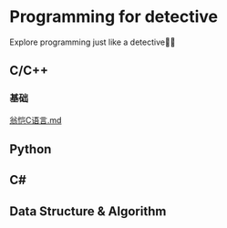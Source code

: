 # Programming for detective

Explore programming just like a detective🕵️‍♂️

## C/C++
### 基础
[翁恺C语言.md](https://github.com/TeDaBaoXue/Programming_for_detective/blob/1b1e8ba00188b740833b0727188ccc633ca5756b/%E7%BF%81%E6%81%BAC%E8%AF%AD%E8%A8%80.md)





## Python







## C#







## Data Structure & Algorithm





